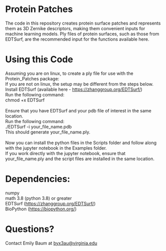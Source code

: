# Protein Patches

The code in this repository creates protein surface patches and represents them as 3D Zernike descriptors, making them convenient inputs for machine learning models. Ply files of protein surfaces, such as those from EDTSurf, are the recommended input for the functions available here.

# Using this Code

Assuming you are on linux, to create a ply file for use with the Protein_Patches package: \
If you are not on linux, the setup may be different from the steps below. \
Install EDTSurf (available here - https://zhanggroup.org/EDTSurf/) \
Run the following command: \
chmod +x EDTSurf \
 \
Ensure that you have EDTSurf and your pdb file of interest in the same location. \
Run the following command: \
./EDTSurf -i your_file_name.pdb \
This should generate your_file_name.ply. \
\
Now you can install the python files in the Scripts folder and follow along with the jupyter notebook in the Examples folder. \
If you work directly with the jupyter notebook, ensure that your_file_name.ply and the script files are installed in the same location.

# Dependencies:
numpy \
math 3.8 (python 3.8) or greater \
EDTSurf (https://zhanggroup.org/EDTSurf/) \
BioPython (https://biopython.org/)

# Questions?
Contact Emily Baum at byx3au@virginia.edu
